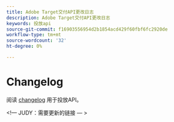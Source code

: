 ```yaml
---
title: Adobe Target交付API更改日志
description: Adobe Target交付API更改日志
keywords: 投放api
source-git-commit: f16903556954d2b1854acd429f60fbf6fc2920de
workflow-type: tm+mt
source-wordcount: '32'
ht-degree: 0%

---
```



# Changelog

阅读 [changelog](https://experienceleague.adobe.com/docs/target/using/implement-target/server-side/releases-server-side.html) 用于投放API。

&lt;!— JUDY：需要更新的链接 — >